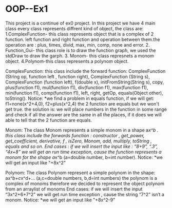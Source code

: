 # OOP--Ex1
This project is a continue of ex0 project. 
In this project we have 4 main class every class represents diffrent kind of object, the class are:
1.ComplexFunction- this class represents object that is a complex of 2 function. left function and right function and operation between
them.the operation are : plus, times, divid, max, min, comp, none and error. 
2. Function_Gui- this class role is to draw the function graph, we used the stdDraw to draw the garph. 
3. Monom- this class represnets a monom object.
4.Polynom-this class represents a polynom object. 

ComplexFunction:
this class include the forward function: ComplexFunction (String op, function left , function right),  ComplexFunction (String s),
ComplexFunction (function left), f(double x), initFromString(String s), copy, plus(function f1), mul(function f1), div(function f1), 
max(function f1), min(function f1), comp(function f1), left, right, getOp, equals(Object other), toString(). 
Notice: 
*we find a problem in equals function, if we will get:
f1=none(x^2+4,0), f2=plus(x^2,4) 
the 2 function are equals but we won't get true.
the solution is: we will place numbers in the function in some range and check if all the answer are the same in all the places,
if it does we will able to tell that
the 2 function are equals. 

Monom:
The class Monom  represents  a simple monom in a shape a*x^b . this class include the forwards function :
constructor , get_power, get_coefficient, derivative, f , isZero, 
Monom, add, multiply, toString , equals and so on. 
End cases : if we will insert the input  like : “8+9”, “.3”, “4x+8” we will get an run time exception,
cause the function represents a monom for the shape a*x^b (a=double number, b=int number).
Notice:
*we will get an input like "+8x^2"

Polynom:
The class Polynom represent a simple polynom in the shape:
a*x^b+c*x^d+… (a,c=double numbers, b,d=int numbers)  the polynom is a complex of monoms therefore we decided to represent the object polynom from an arraylist of monoms 
End cases: if we will insert the input “3x^2+6+7^2” we will get run time exception , cause the string “7^2” isn’t a monom.
Notice:
*we will get an input like "+8x^2-9"



